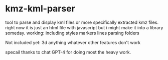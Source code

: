# kmz-kml-parser
tool to parse and display kml files or more specifically extracted kmz files.
right now it is just an html file with javascript but i might make it into a library someday.
working: including styles
markers
lines
parsing folders

Not included yet:
3d anything 
whatever other features don't work

specail thanks to chat GPT-4 for doing most the heavy work.


